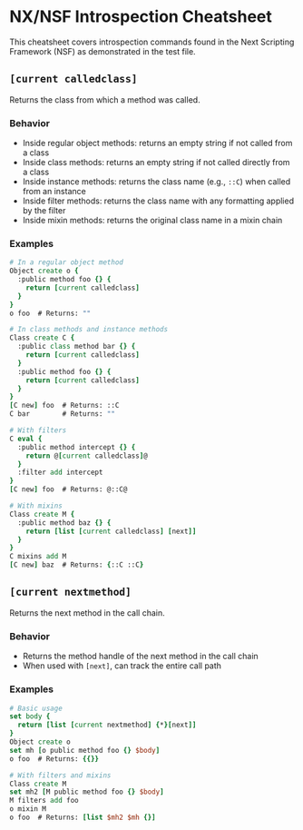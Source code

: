 # NX/NSF Introspection Cheatsheet

This cheatsheet covers introspection commands found in the Next Scripting Framework (NSF) as demonstrated in the test file.

## `[current calledclass]`

Returns the class from which a method was called.

### Behavior

- Inside regular object methods: returns an empty string if not called from a class
- Inside class methods: returns an empty string if not called directly from a class
- Inside instance methods: returns the class name (e.g., `::C`) when called from an instance
- Inside filter methods: returns the class name with any formatting applied by the filter
- Inside mixin methods: returns the original class name in a mixin chain

### Examples

```tcl
# In a regular object method
Object create o {
  :public method foo {} {
    return [current calledclass]
  }
}
o foo  # Returns: ""

# In class methods and instance methods
Class create C {
  :public class method bar {} {
    return [current calledclass]
  }
  :public method foo {} {
    return [current calledclass]
  }
}
[C new] foo  # Returns: ::C
C bar        # Returns: ""

# With filters
C eval {
  :public method intercept {} {
    return @[current calledclass]@
  }
  :filter add intercept
}
[C new] foo  # Returns: @::C@

# With mixins
Class create M {
  :public method baz {} {
    return [list [current calledclass] [next]]
  }
}
C mixins add M
[C new] baz  # Returns: {::C ::C}
```

## `[current nextmethod]`

Returns the next method in the call chain.

### Behavior

- Returns the method handle of the next method in the call chain
- When used with `[next]`, can track the entire call path

### Examples

```tcl
# Basic usage
set body {
  return [list [current nextmethod] {*}[next]]
}
Object create o
set mh [o public method foo {} $body]
o foo  # Returns: {{}}

# With filters and mixins
Class create M 
set mh2 [M public method foo {} $body]
M filters add foo
o mixin M
o foo  # Returns: [list $mh2 $mh {}]
``` 